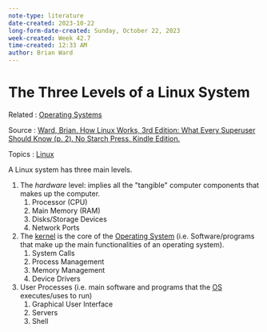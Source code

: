 ```yaml
---
note-type: literature
date-created: 2023-10-22
long-form-date-created: Sunday, October 22, 2023
week-created: Week 42.7
time-created: 12:33 AM
author: Brian Ward
---
```


# The Three Levels of a Linux System

Related : [Operating Systems](Operating%20Systems)

Source : [Ward, Brian. How Linux Works, 3rd Edition: What Every Superuser Should Know (p. 2). No Starch Press. Kindle Edition.](../Readwise/How%20Linux%20Works.md)

Topics : [Linux](../4-hub-notes-🚉/Linux.md)

A Linux system has three main levels.

1. The _hardware_ level: implies all the "tangible" computer components that makes up the computer.
   1. Processor (CPU)
   2. Main Memory (RAM)
   3. Disks/Storage Devices
   4. Network Ports
2. The [kernel](Linux%20Kernel) is the core of the [Operating System](Operating%20Systems) (i.e. Software/programs that make up the main functionalities of an operating system).
   1. System Calls
   2. Process Management
   3. Memory Management
   4. Device Drivers
3. User Processes (i.e. main software and programs that the [OS](Operating%20Systems) executes/uses to run)
   1. Graphical User Interface
   2. Servers
   3. Shell
